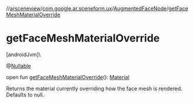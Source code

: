 //[arsceneview](../../../index.md)/[com.google.ar.sceneform.ux](../index.md)/[AugmentedFaceNode](index.md)/[getFaceMeshMaterialOverride](get-face-mesh-material-override.md)

# getFaceMeshMaterialOverride

[androidJvm]\

@[Nullable](https://developer.android.com/reference/kotlin/androidx/annotation/Nullable.html)

open fun [getFaceMeshMaterialOverride](get-face-mesh-material-override.md)(): [Material](../../../../arsceneview/com.google.ar.sceneform.rendering/-material/index.md)

Returns the material currently overriding how the face mesh is rendered. Defaults to null.
